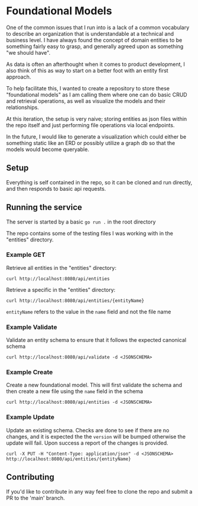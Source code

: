# Foundational Models

One of the common issues that I run into is a lack of a common vocabulary to describe an organization that is understandable at a technical and business level. I have always found the concept of domain entities to be something fairly easy to grasp, and generally agreed upon as something "we should have".

As data is often an afterthought when it comes to product development, I also think of this as way to start on a better foot with an entity first approach. 

To help facilitate this, I wanted to create a repository to store these "foundational models" as I am calling them where one can do basic CRUD and retrieval operations, as well as visualize the models and their relationships.

At this iteration, the setup is very naive; storing entities as json files within the repo itself and just performing file operations via local endpoints.

In the future, I would like to generate a visualization which could either be something static like an ERD or possibly utilize a graph db so that the models would become queryable.

## Setup

Everything is self contained in the repo, so it can be cloned and run directly, and then responds to basic api requests.

## Running the service

The server is started by a basic `go run .` in the root directory

The repo contains some of the testing files I was working with in the "entities" directory.

### Example GET 

Retrieve all entities in the "entities" directory:
```
curl http://localhost:8080/api/entities
```

Retrieve a specific in the "entities" directory:
```
curl http://localhost:8080/api/entities/{entityName}
```
`entityName` refers to the value in the `name` field and not the file name

### Example Validate

Validate an entity schema to ensure that it follows the expected canonical schema
```
curl http://localhost:8080/api/validate -d <JSONSCHEMA>
```

### Example Create

Create a new foundational model. This will first validate the schema and then create a new file using the `name` field in the schema

```
curl http://localhost:8080/api/entities -d <JSONSCHEMA>
```

### Example Update

Update an existing schema. Checks are done to see if there are no changes, and it is expected the the `version` will be bumped otherwise the update will fail. Upon success a report of the changes is provided.

```
curl -X PUT -H "Content-Type: application/json" -d <JSONSCHEMA> http://localhost:8080/api/entities/{entityName}
```

## Contributing

If you'd like to contribute in any way feel free to clone the repo and submit a PR to the 'main' branch.
